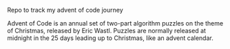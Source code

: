 Repo to track my advent of code journey


Advent of Code is an annual set of two-part algorithm puzzles on the theme of Christmas, released by Eric Wastl. Puzzles are normally released at midnight in the 25 days leading up to Christmas, like an advent calendar. 
